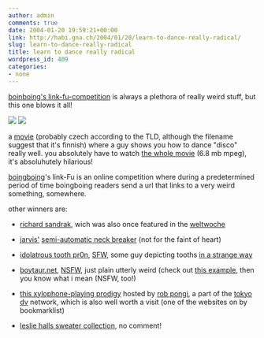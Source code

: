 ```yaml
---
author: admin
comments: true
date: 2004-01-20 19:59:21+00:00
link: http://habi.gna.ch/2004/01/20/learn-to-dance-really-radical/
slug: learn-to-dance-really-radical
title: learn to dance really radical
wordpress_id: 409
categories:
- none
---
```


[boinboing's link-fu-competition](http://boingboing.net/2004_01_01_archive.html#107461898444256062) is always a plethora of really weird stuff, but this one blows it all!  

[![](http://habi.gna.ch/blog/images/diskofinska-tm.jpg)](http://habi.gna.ch/blog/images/diskofinska.jpg)  [![](http://habi.gna.ch/blog/images/diskofinska2-tm.jpg)](http://habi.gna.ch/blog/images/diskofinska2.jpg)  

a [movie](http://jimmac.musichall.cz/stuff/Discofinska.mpeg) (probably czech according to the TLD, although the filename suggest that it's finnish) where a guy shows you how to dance "disco" really well. you absolutely have to watch [the whole movie](http://jimmac.musichall.cz/stuff/Discofinska.mpeg)  (6.8 mb mpeg), it's absoluhutely hilarious!



[boingboing](http://boingboing.net)'s link-Fu is an online competition where during a predetermined period of time boingboing readers send a url that links to a very weird something, somewhere.  


other winners are:



	
  * [richard sandrak](http://www.richardsandrak.com/), wich was also once featured in the [weltwoche](http://weltwoche.ch/)

	
  * [jarvis'](http://www.technex.pl/supplier/Jarvis/Jarvisengl.htm) [semi-automatic neck breaker](http://www.technex.pl/supplier/Jarvis/engl/neck_breaker.htm) (not for the faint of heart)

	
  * [idolatrous tooth pr0n](http://32teethonline.com/dentart%20index2.htm), [SFW](http://www.acronymfinder.com/af-query.asp?String=exact&Acronym=sfw&Find=Find), some guy depicting tooths [in a strange way](http://32teethonline.com/dentart%20page7.htm)

	
  * [boytaur.net](http://boytaur.net/home.html), [NSFW](http://www.acronymfinder.com/af-query.asp?String=exact&Acronym=nsfw&Find=Find), just plain utterly weird (check out [this example](http://boytaur.net/sixandfour.html), then you know what i mean (NSFW, too!)

    
  * [this xylophone-playing prodigy](http://robpongi.com/pages/comboMOKINHI.html) hosted by [rob pongi](http://robpongi.com/pages/comboMOKINHI.html), a part of the [tokyo dv](http://www.tokyodv.com/) network, which is also well worth a visit (one of the websites on by bookmarklist)

  
  * [leslie halls sweater collection](http://www.lesliehall.com/8-sweaters.html), no comment!


